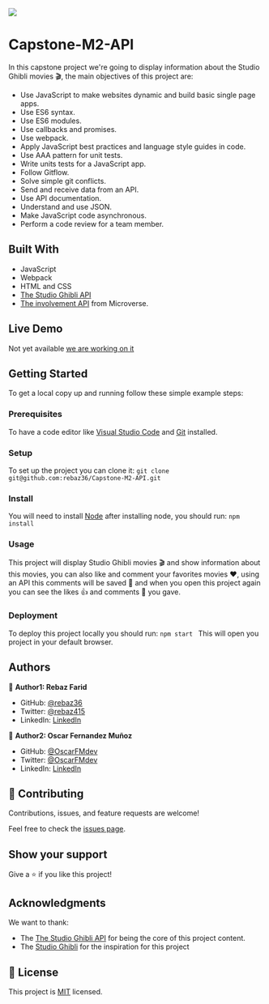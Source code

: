 

![](https://img.shields.io/badge/Microverse-blueviolet)

# Capstone-M2-API
In this capstone project we're going to display information about the Studio Ghibli movies 🎬, the main objectives of this project are:
- Use JavaScript to make websites dynamic and build basic single page apps.
- Use ES6 syntax.
- Use ES6 modules.
- Use callbacks and promises.
- Use webpack.
- Apply JavaScript best practices and language style guides in code.
- Use AAA pattern for unit tests.
- Write units tests for a JavaScript app.
- Follow Gitflow.
- Solve simple git conflicts.
- Send and receive data from an API.
- Use API documentation.
- Understand and use JSON.
- Make JavaScript code asynchronous.
- Perform a code review for a team member.


## Built With

- JavaScript
- Webpack
- HTML and CSS
- [The Studio Ghibli API](https://ghibliapi.herokuapp.com/)
- [The involvement API](https://www.notion.so/Involvement-API-869e60b5ad104603aa6db59e08150270) from Microverse.

## Live Demo

Not yet available [we are working on it](https://giphy.com/gifs/reactionseditor-cat-typing-ule4vhcY1xEKQ)


## Getting Started

To get a local copy up and running follow these simple example steps:

### Prerequisites
To have a code editor like [Visual Studio Code](https://code.visualstudio.com/download) and [Git](https://git-scm.com/downloads) installed. 
### Setup
To set up the project you can clone it:
``` git clone git@github.com:rebaz36/Capstone-M2-API.git ```
### Install
You will need to install [Node](https://nodejs.org/en/download/) after installing node, you should run:
``` npm install ```

### Usage
This project will display Studio Ghibli movies 🎬 and show information about this movies, you can also like and comment your favorites movies ❤, using an API this comments will be saved 💾 and when you open this project again you can see the likes 👍 and comments 📑 you gave.

### Deployment
To deploy this project locally you should run:
```npm start ```
This will open you project in your default browser.

## Authors

👤 **Author1: Rebaz Farid**

- GitHub: [@rebaz36](https://github.com/rebaz36)
- Twitter: [@rebaz415](https://twitter.com/rebaz415)
- LinkedIn: [LinkedIn](https://www.linkedin.com/in/rebazf/)


👤 **Author2: Oscar Fernandez Muñoz**

- GitHub: [@OscarFMdev](https://github.com/OscarFMdev)
- Twitter: [@OscarFMdev](https://twitter.com/OscarFMdev)
- LinkedIn: [LinkedIn](https://linkedin.com/in/OscarFMdev)

## 🤝 Contributing

Contributions, issues, and feature requests are welcome!

Feel free to check the [issues page](../../issues/).

## Show your support

Give a ⭐️ if you like this project!

## Acknowledgments

We want to thank:
- The [The Studio Ghibli API](https://ghibliapi.herokuapp.com/) for being the core of this project content.
- The [Studio Ghibli](https://www.studioghibli.com.au/) for the inspiration for this project

## 📝 License

This project is [MIT](./MIT.md) licensed.

